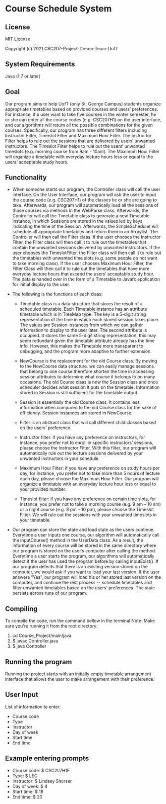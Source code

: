 # Course Schedule System

## License
MIT License

Copyright (c) 2021 CSC207-Project-Dream-Team-UofT

## System Requirements
Java (1.7 or later)

## Goal
Our program aims to help UofT (only St. George Campus) students organize appropriate timetables based on provided
courses and users’ preferences. For instance, if a user want to take five courses in the winter semester, he or she can
enter all the course codes (e.g. CSC207H1) on the user interface, and our algorithms will return all the possible
combinations for the given courses. Specifically, our program has three different filters including Instructor Filter,
Timeslot Filter and Maximum Hour Filter. The Instructor Filter helps to rule out the sessions that are delivered by
users’ unwanted instructors. The Timeslot Filter helps to rule out the users’ unwanted timeslots (e.g. morning course
from 9am - 10am). The Maximum Hour Filter will organize a timetable with everyday lecture hours less or equal to the
users’ acceptable study hours.

## Functionality
- When someone starts our program, the Controller class will call the user interface. On the User Interface, our program
  will ask the user to input the course code (e.g. CSC207H1) of the classes he or she are going to take. Afterwards,
  our program will automatically load all the sessions of those courses via methods in the WebParse class. Afterwards,
  the Controller will call the Timetable class to generate a new Timetable instance, in which Sessions are stored in the
  values led by keys indicating the time of the Session. Afterwards, the SimpleScheduler will schedule all appropriate
  timetables and return them in an Arraylist. The Controller will then call the Filter class. If the user chooses the
  Instructor Filter, the Filter class will then call it to rule out the timetables that contain the unwanted sessions
  delivered by unwanted instructors. If the user chooses the TimeslotFilter, the Filter class will then call it to rule
  out the timetables with unwanted time slots (e.g. some people do not want to take morning class). If the user chooses
  Maximum Hour Filter, the Filter Class will then call it to rule out the timetables that have more everyday lecture
  hours that exceed the users’ acceptable study hour. The data is handed over in the form of a Timetable to Javafx
  application for initial display to the user.


- The following is the functions of each class:
    - Timetable class is a data structure that stores the result of a scheduled timetable. Each Timetable instance has
      an attribute timetable which is in TreeMap type. The key is a 5-digit string representation of the time in which each
      stored session takes place. The values are Session instances from which we can gather information to display to the
      user later. The second attribute is occupied. It stores the same 5-digit string representation, this may seem
      redundant given the timetable attribute already has the time info. However, this makes the Timetable more transparent
      to debugging, and the program more adaptive to further extension.

    - NewCourse is the replacement for the old Course class. By moving to the NewCourse data structure. we can easily
      manage sessions that belong to one course therefore shorten the time in accessing session attributes to determine
      what course it belongs to on many occasions. The old Course class is now the Session class and once scheduler
      decides what session it puts on the timetable. Information stored in Session is still sufficient for the timetable
      output.
    - Session is essentially the old Course class. It contains less information when compared to the old Course class for
      the sake of efficiency. Session instances are stored in NewCourse.
    - Filter is an abstract class that will call different child classes based on the users' preference.
    - Instructor filter: if you have any preference on instructors, for instance, you prefer not to enroll in specific
      instructors’ sessions, please choose the Instructor Filter. With this filter, our program will automatically rule out
      the lecture sessions delivered by your unwanted instructors in your schedule.
    - Maximum Hour Filter: if you have any preference on study hours per day, for instance, you prefer not to take more
      than 5 hours of lecture each day, please choose the Maximum Hour Filter. Our program will organize a timetable with an
      everyday lecture hour less or equal to your provided number.
    - Timeslot filter: if you have any preference on certain time slots, for instance, you prefer not to take a morning
      course (e.g. 9 am – 10 am) or a night course (e.g. 8 pm – 10 pm), please choose the Timeslot Filter. We will rule out
      the sessions with your unwanted timeslots in your timetable.


- Our program can store the state and load state as the users continue. Everytime a user inputs one course, our
  algorithm will automatically call the inputCourse() method in the UserData class. As a result, the information of
  every course will be stored in the same directory where our program is stored on the user’s computer after calling
  the method. Everytime a user starts the program, our algorithms will automatically detect if the user has used the
  program before by calling inputExist(). If our program detects that there is an existing version stored on the computer,
  we would ask if you want to load your last version. If the user answers “Yes”, our program will load his or her stored
  last version on the computer, and continue the rest process -- schedule timetables and filter unwanted timetables based
  on the users’ preferences. The state persists across runs of our program.



## Compiling
To compile the code, run the command bellow in the terminal
Note: Make sure you're running it from the root directory:

1. cd Course_Project/main/java
2. $ javac Controller.java
3. $ java Controller



## Running the program
Running the project starts with an initially empty timetable arrangement interface that allows the user to make
arrangement with their preference.


## User Input
List of information to enter:
* Course code
* Type
* Instructor
* Day of week
* Start time
* End time


## Example entering prompts
* Course code:  $ CSC207H1F
* Type: $ LEC
* Instructor: $ Lindsey Shorser
* Day of week: $ 4
* Start time: $ 18
* End time: $ 20



